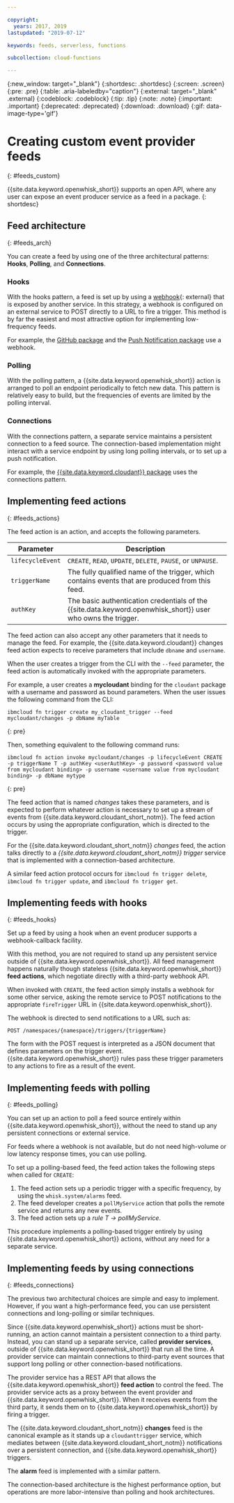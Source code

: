 ```yaml
---

copyright:
  years: 2017, 2019
lastupdated: "2019-07-12"

keywords: feeds, serverless, functions

subcollection: cloud-functions

---
```


{:new_window: target="_blank"}
{:shortdesc: .shortdesc}
{:screen: .screen}
{:pre: .pre}
{:table: .aria-labeledby="caption"}
{:external: target="_blank" .external}
{:codeblock: .codeblock}
{:tip: .tip}
{:note: .note}
{:important: .important}
{:deprecated: .deprecated}
{:download: .download}
{:gif: data-image-type='gif'}



# Creating custom event provider feeds
{: #feeds_custom}

{{site.data.keyword.openwhisk_short}} supports an open API, where any user can expose an event producer service as a feed in a package.
{: shortdesc}


## Feed architecture
{: #feeds_arch}

You can create a feed by using one of the three architectural patterns: **Hooks**, **Polling**, and **Connections**.

### Hooks

With the hooks pattern, a feed is set up by using a [webhook](https://en.wikipedia.org/wiki/Webhook){: external} that is exposed by another service. In this strategy, a webhook is configured on an external service to POST directly to a URL to fire a trigger. This method is by far the easiest and most attractive option for implementing low-frequency feeds.

For example, the [GitHub package](/docs/openwhisk?topic=cloud-functions-pkg_github)  and the [Push Notification package](/docs/openwhisk?topic=cloud-functions-pkg_push_notifications) use a webhook.


### Polling

With the polling pattern, a {{site.data.keyword.openwhisk_short}} action is arranged to poll an endpoint periodically to fetch new data. This pattern is relatively easy to build, but the frequencies of events are limited by the polling interval.

### Connections

With the connections pattern, a separate service maintains a persistent connection to a feed source. The connection-based implementation might interact with a service endpoint by using long polling intervals, or to set up a push notification.

For example, the [{{site.data.keyword.cloudant}} package](/docs/openwhisk?topic=cloud-functions-pkg_cloudant) uses the connections pattern.



##  Implementing feed actions
{: #feeds_actions}

The feed action is an action, and accepts the following parameters.

| Parameter | Description |
| --- | --- |
| `lifecycleEvent` | `CREATE`, `READ`, `UPDATE`, `DELETE`, `PAUSE`, or `UNPAUSE`. |
| `triggerName` | The fully qualified name of the trigger, which contains events that are produced from this feed. |
| `authKey` | The basic authentication credentials of the {{site.data.keyword.openwhisk_short}} user who owns the trigger. |

The feed action can also accept any other parameters that it needs to manage the feed. For example, the {{site.data.keyword.cloudant}} changes feed action expects to receive parameters that include `dbname` and `username`.

When the user creates a trigger from the CLI with the `--feed` parameter, the feed action is automatically invoked with the appropriate parameters.

For example, a user creates a **mycloudant** binding for the `cloudant` package with a username and password as bound parameters. When the user issues the following command from the CLI:
```
ibmcloud fn trigger create my_cloudant_trigger --feed mycloudant/changes -p dbName myTable
```
{: pre}

Then, something equivalent to the following command runs:
```
ibmcloud fn action invoke mycloudant/changes -p lifecycleEvent CREATE -p triggerName T -p authKey <userAuthKey> -p password <password value from mycloudant binding> -p username <username value from mycloudant binding> -p dbName mytype
```
{: pre}

The feed action that is named *changes* takes these parameters, and is expected to perform whatever action is necessary to set up a stream of events from {{site.data.keyword.cloudant_short_notm}}. The feed action occurs by using the appropriate configuration, which is directed to the trigger.

For the {{site.data.keyword.cloudant_short_notm}} *changes* feed, the action talks directly to a *{{site.data.keyword.cloudant_short_notm}} trigger* service that is implemented with a connection-based architecture.

A similar feed action protocol occurs for `ibmcloud fn trigger delete`, `ibmcloud fn trigger update`, and `ibmcloud fn trigger get`.

## Implementing feeds with hooks
{: #feeds_hooks}

Set up a feed by using a hook when an event producer supports a webhook-callback facility.

With this method, you are not required to stand up any persistent service outside of {{site.data.keyword.openwhisk_short}}. All feed management happens naturally though stateless {{site.data.keyword.openwhisk_short}} **feed actions**, which negotiate directly with a third-party webhook API.

When invoked with `CREATE`, the feed action simply installs a webhook for some other service, asking the remote service to POST notifications to the appropriate `fireTrigger` URL in {{site.data.keyword.openwhisk_short}}.

The webhook is directed to send notifications to a URL such as:

`POST /namespaces/{namespace}/triggers/{triggerName}`

The form with the POST request is interpreted as a JSON document that defines parameters on the trigger event. {{site.data.keyword.openwhisk_short}} rules pass these trigger parameters to any actions to fire as a result of the event.

## Implementing feeds with polling
{: #feeds_polling}

You can set up an action to poll a feed source entirely within {{site.data.keyword.openwhisk_short}}, without the need to stand up any persistent connections or external service.

For feeds where a webhook is not available, but do not need high-volume or low latency response times, you can use polling.

To set up a polling-based feed, the feed action takes the following steps when called for `CREATE`:

1. The feed action sets up a periodic trigger with a specific frequency, by using the `whisk.system/alarms` feed.
2. The feed developer creates a `pollMyService` action that polls the remote service and returns any new events.
3. The feed action sets up a *rule* *T -> pollMyService*.

This procedure implements a polling-based trigger entirely by using {{site.data.keyword.openwhisk_short}} actions, without any need for a separate service.

## Implementing feeds by using connections
{: #feeds_connections}

The previous two architectural choices are simple and easy to implement. However, if you want a high-performance feed, you can use persistent connections and long-polling or similar techniques.

Since {{site.data.keyword.openwhisk_short}} actions must be short-running, an action cannot maintain a persistent connection to a third party. Instead, you can stand up a separate service, called **provider services**, outside of {{site.data.keyword.openwhisk_short}} that run all the time. A provider service can maintain connections to third-party event sources that support long polling or other connection-based notifications.

The provider service has a REST API that allows the {{site.data.keyword.openwhisk_short}} **feed action** to control the feed. The provider service acts as a proxy between the event provider and {{site.data.keyword.openwhisk_short}}. When it receives events from the third party, it sends them on to {{site.data.keyword.openwhisk_short}} by firing a trigger.

The {{site.data.keyword.cloudant_short_notm}} **changes** feed is the canonical example as it stands up a `cloudanttrigger` service, which mediates between {{site.data.keyword.cloudant_short_notm}} notifications over a persistent connection, and {{site.data.keyword.openwhisk_short}} triggers.


The **alarm** feed is implemented with a similar pattern.

The connection-based architecture is the highest performance option, but operations are more labor-intensive than polling and hook architectures.





